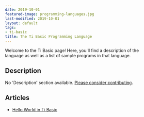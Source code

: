 ```yaml
---
date: 2019-10-01
featured-image: programming-languages.jpg
last-modified: 2019-10-01
layout: default
tags:
- ti-basic
title: The Ti Basic Programming Language
---
```


Welcome to the Ti Basic page! Here, you'll find a description of the language as well as a list of sample programs in that language.

## Description

No 'Description' section available. [Please consider contributing](https://github.com/TheRenegadeCoder/sample-programs-website).

## Articles

- [Hello World in Ti Basic](https://sampleprograms.io/projects/hello-world/ti-basic)